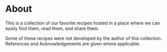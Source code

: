 # About

This is a collection of our favorite recipes hosted in a place where we can easily find them, read them, and share them.

Some of these recipes were not developed by the author of this collection. References and Acknowledgements are given where applicable.
